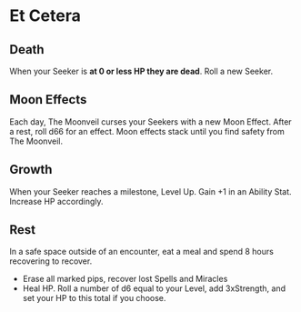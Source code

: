# Et Cetera

## Death

When your Seeker is **at 0 or less HP they are dead**. Roll a new Seeker.

## Moon Effects

Each day, The Moonveil curses your Seekers with a new Moon Effect. After a rest, roll d66 for an effect. Moon effects stack until you find safety from The Moonveil.

## Growth

When your Seeker reaches a milestone, Level Up. Gain +1 in an Ability Stat. Increase HP accordingly.

## Rest

In a safe space outside of an encounter, eat a meal and spend 8 hours recovering to recover.

- Erase all marked pips, recover lost Spells and Miracles
- Heal HP. Roll a number of d6 equal to your Level, add 3xStrength, and set your HP to this total if you choose.
